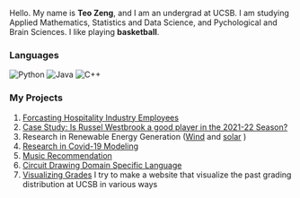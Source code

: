 Hello. My name is **Teo Zeng**, and I am an undergrad at UCSB. I am studying Applied Mathematics, Statistics and Data Science, and Pychological and Brain Sciences. I like playing **basketball**.

### Languages
![Python](https://img.shields.io/badge/-Python-000?&logo=Python)
![Java](https://img.shields.io/badge/-Java-000?&logo=Java&logoColor=007396)
![C++](https://img.shields.io/badge/-C++-000?&logo=c%2b%2b&logoColor=00599C)

### My Projects 

1. [Forcasting Hospitality Industry Employees](https://github.com/Sir-Teo/pstat-174-final-project)
2. [Case Study: Is Russel Westbrook a good player in the 2021-22 Season?](https://github.com/Sir-Teo/pstat131-project)
3. Research in Renewable Energy Generation ([Wind](https://github.com/Sir-Teo/wind) and [solar](https://github.com/Sir-Teo/solar) )
4. [Research in Covid-19 Modeling](https://github.com/Sir-Teo/covid-19)
5. [Music Recommendation](https://github.com/Sir-Teo/MusRec)
6. [Circuit Drawing Domain Specific Language](https://github.com/Sir-Teo/project)
7. [Visualizing Grades](https://github.com/Sir-Teo/visualizing-grades) I try to make a website that visualize the past grading distribution at UCSB in various ways

